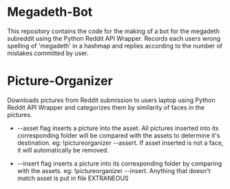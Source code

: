 # Megadeth-Bot
This repository contains the code for the making of a bot for the megadeth subreddit using the Python Reddit API Wrapper.
Records each users wrong spelling of 'megadeth' in a hashmap and replies according to the number of mistakes committed by user.

# Picture-Organizer
Downloads pictures from Reddit submission to users laptop using Python Reddit API Wrapper and categorizes them by similarity of faces in the pictures. 

- --asset flag inserts a picture into the asset. All pictures inserted into its corresponding folder will be compared with the assets to determine it's destination. eg: !pictureorganizer --assert.
If asset inserted is not a face, it will automatically be removed.

- --insert flag inserts a picture into its corresponding folder by comparing with the assets. eg: !pictureorganizer --insert. Anything that doesn't match asset is put in file EXTRANEOUS

